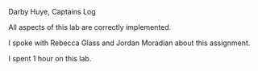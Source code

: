 Darby Huye, Captains Log

All aspects of this lab are correctly implemented.

I spoke with Rebecca Glass and Jordan Moradian about this assignment. 

I spent 1 hour on this lab.

